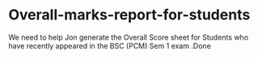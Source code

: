 # Overall-marks-report-for-students
We need to help Jon generate the Overall Score sheet for Students who have recently appeared in the BSC (PCM) Sem 1 exam .Done
